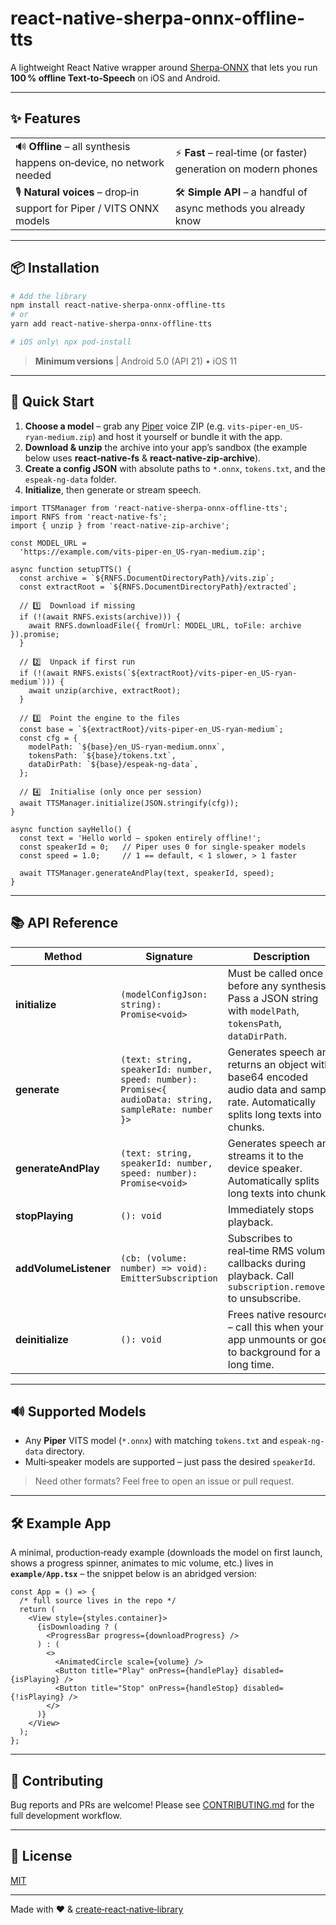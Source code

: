 # react-native-sherpa-onnx-offline-tts

A lightweight React Native wrapper around [Sherpa‑ONNX](https://github.com/k2-fsa/sherpa-onnx) that lets you run **100 % offline Text‑to‑Speech** on iOS and Android.

---

## ✨ Features

| | |
|---|---|
| 🔊 **Offline** – all synthesis happens on‑device, no network needed | ⚡ **Fast** – real‑time (or faster) generation on modern phones |
| 🎙️ **Natural voices** – drop‑in support for Piper / VITS ONNX models | 🛠️ **Simple API** – a handful of async methods you already know |

---

## 📦 Installation

```bash
# Add the library
npm install react-native-sherpa-onnx-offline-tts
# or
yarn add react-native-sherpa-onnx-offline-tts

# iOS only\	npx pod-install
```

> **Minimum versions**  |  Android 5.0 (API 21) • iOS 11

---

## 🚀 Quick Start

1. **Choose a model** – grab any [Piper](https://github.com/k2-fsa/sherpa-onnx/releases/download/tts-models/vits-piper-en_US-ryan-medium.tar.bz2) voice ZIP (e.g. `vits-piper-en_US-ryan-medium.zip`) and host it yourself or bundle it with the app.
2. **Download & unzip** the archive into your app’s sandbox (the example below uses **react‑native‑fs** & **react‑native‑zip‑archive**).
3. **Create a config JSON** with absolute paths to `*.onnx`, `tokens.txt`, and the `espeak-ng-data` folder.
4. **Initialize**, then generate or stream speech.

```tsx
import TTSManager from 'react-native-sherpa-onnx-offline-tts';
import RNFS from 'react-native-fs';
import { unzip } from 'react-native-zip-archive';

const MODEL_URL =
  'https://example.com/vits-piper-en_US-ryan-medium.zip';

async function setupTTS() {
  const archive = `${RNFS.DocumentDirectoryPath}/vits.zip`;
  const extractRoot = `${RNFS.DocumentDirectoryPath}/extracted`;

  // 1️⃣  Download if missing
  if (!(await RNFS.exists(archive))) {
    await RNFS.downloadFile({ fromUrl: MODEL_URL, toFile: archive }).promise;
  }

  // 2️⃣  Unpack if first run
  if (!(await RNFS.exists(`${extractRoot}/vits-piper-en_US-ryan-medium`))) {
    await unzip(archive, extractRoot);
  }

  // 3️⃣  Point the engine to the files
  const base = `${extractRoot}/vits-piper-en_US-ryan-medium`;
  const cfg = {
    modelPath: `${base}/en_US-ryan-medium.onnx`,
    tokensPath: `${base}/tokens.txt`,
    dataDirPath: `${base}/espeak-ng-data`,
  };

  // 4️⃣  Initialise (only once per session)
  await TTSManager.initialize(JSON.stringify(cfg));
}

async function sayHello() {
  const text = 'Hello world – spoken entirely offline!';
  const speakerId = 0;   // Piper uses 0 for single‑speaker models
  const speed = 1.0;     // 1 == default, < 1 slower, > 1 faster

  await TTSManager.generateAndPlay(text, speakerId, speed);
}
```

---

## 📚 API Reference

| Method | Signature | Description |
|--------|-----------|-------------|
| **initialize** | `(modelConfigJson: string): Promise<void>` | Must be called once before any synthesis. Pass a JSON string with `modelPath`, `tokensPath`, `dataDirPath`. |
| **generate** | `(text: string, speakerId: number, speed: number): Promise<{ audioData: string, sampleRate: number }>` | Generates speech and returns an object with base64 encoded audio data and sample rate. Automatically splits long texts into chunks. |
| **generateAndPlay** | `(text: string, speakerId: number, speed: number): Promise<void>` | Generates speech and streams it to the device speaker. Automatically splits long texts into chunks. |
| **stopPlaying** | `(): void` | Immediately stops playback. |
| **addVolumeListener** | `(cb: (volume: number) => void): EmitterSubscription` | Subscribes to real‑time RMS volume callbacks during playback. Call `subscription.remove()` to unsubscribe. |
| **deinitialize** | `(): void` | Frees native resources – call this when your app unmounts or goes to background for a long time. |

---

## 🔊 Supported Models

* Any **Piper** VITS model (`*.onnx`) with matching `tokens.txt` and `espeak-ng-data` directory.
* Multi‑speaker models are supported – just pass the desired `speakerId`.

> Need other formats? Feel free to open an issue or pull request.

---

## 🛠️ Example App

A minimal, production‑ready example (downloads the model on first launch, shows a progress spinner, animates to mic volume, etc.) lives in **`example/App.tsx`** – the snippet below is an abridged version:

```tsx title="example/App.tsx"
const App = () => {
  /* full source lives in the repo */
  return (
    <View style={styles.container}>
      {isDownloading ? (
        <ProgressBar progress={downloadProgress} />
      ) : (
        <>
          <AnimatedCircle scale={volume} />
          <Button title="Play" onPress={handlePlay} disabled={isPlaying} />
          <Button title="Stop" onPress={handleStop} disabled={!isPlaying} />
        </>
      )}
    </View>
  );
};
```

---

## 🤝 Contributing

Bug reports and PRs are welcome!  Please see [CONTRIBUTING.md](CONTRIBUTING.md) for the full development workflow.

---

## 📄 License

[MIT](LICENSE)

---

Made with ❤️ & [create‑react‑native‑library](https://github.com/callstack/react-native-builder-bob)

